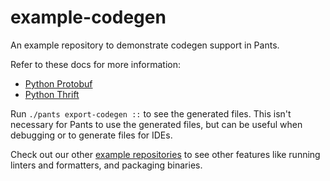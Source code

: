 # example-codegen

An example repository to demonstrate codegen support in Pants. 

Refer to these docs for more information:

* [Python Protobuf](https://www.pantsbuild.org/v2.10/docs/protobuf-python)
* [Python Thrift](https://www.pantsbuild.org/v2.10/docs/protobuf-python)

Run `./pants export-codegen ::` to see the generated files. This isn't necessary for Pants to 
use the generated files, but can be useful when debugging or to generate files for IDEs.

Check out our other [example repositories](https://www.pantsbuild.org/docs/example-repos) to see 
other features like running linters and formatters, and packaging binaries.
